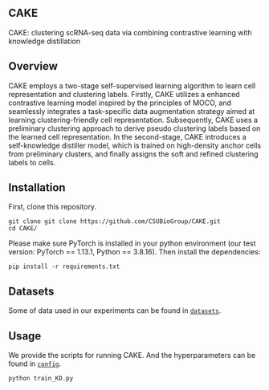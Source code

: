 ## CAKE

CAKE: clustering scRNA-seq data via combining contrastive learning with knowledge distillation

## Overview

CAKE employs a two-stage self-supervised learning algorithm to learn cell representation and clustering labels. Firstly, CAKE utilizes a enhanced contrastive learning model inspired by the principles of MOCO, and seamlessly integrates a task-specific data augmentation strategy aimed at learning clustering-friendly cell representation. Subsequently, CAKE uses a preliminary clustering approach to derive pseudo clustering labels based on the learned cell representation. In the second-stage, CAKE introduces a self-knowledge distiller model, which is trained on high-density anchor cells from preliminary clusters, and finally assigns the soft and refined clustering labels to cells.

## Installation

First, clone this repository.

```
git clone git clone https://github.com/CSUBioGroup/CAKE.git
cd CAKE/
```

Please make sure PyTorch is installed in your python environment (our test version: PyTorch  == 1.13.1, Python ==  3.8.16). Then install the dependencies:

```
pip install -r requirements.txt
```

## Datasets

Some of data used in our experiments can be found in [`datasets`](https://github.com/CSUBioGroup/CAKE/tree/main/data). 

## Usage

We provide the scripts for running CAKE. And the hyperparameters can be found in [`config`](https://github.com/CSUBioGroup/CAKE/tree/main/config).

```
python train_KD.py
```



